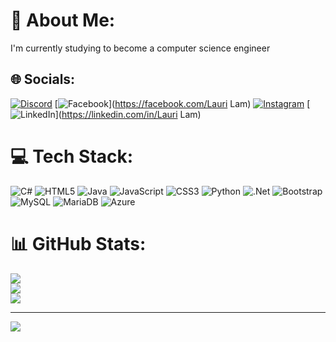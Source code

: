 # 💫 About Me:
I'm currently studying to become a computer science engineer


## 🌐 Socials:
[![Discord](https://img.shields.io/badge/Discord-%237289DA.svg?logo=discord&logoColor=white)](https://discord.gg/Mussu#1669) [![Facebook](https://img.shields.io/badge/Facebook-%231877F2.svg?logo=Facebook&logoColor=white)](https://facebook.com/Lauri Lam) [![Instagram](https://img.shields.io/badge/Instagram-%23E4405F.svg?logo=Instagram&logoColor=white)](https://instagram.com/lamlauri) [![LinkedIn](https://img.shields.io/badge/LinkedIn-%230077B5.svg?logo=linkedin&logoColor=white)](https://linkedin.com/in/Lauri Lam) 

# 💻 Tech Stack:
![C#](https://img.shields.io/badge/c%23-%23239120.svg?style=for-the-badge&logo=csharp&logoColor=white) ![HTML5](https://img.shields.io/badge/html5-%23E34F26.svg?style=for-the-badge&logo=html5&logoColor=white) ![Java](https://img.shields.io/badge/java-%23ED8B00.svg?style=for-the-badge&logo=openjdk&logoColor=white) ![JavaScript](https://img.shields.io/badge/javascript-%23323330.svg?style=for-the-badge&logo=javascript&logoColor=%23F7DF1E) ![CSS3](https://img.shields.io/badge/css3-%231572B6.svg?style=for-the-badge&logo=css3&logoColor=white) ![Python](https://img.shields.io/badge/python-3670A0?style=for-the-badge&logo=python&logoColor=ffdd54) ![.Net](https://img.shields.io/badge/.NET-5C2D91?style=for-the-badge&logo=.net&logoColor=white) ![Bootstrap](https://img.shields.io/badge/bootstrap-%238511FA.svg?style=for-the-badge&logo=bootstrap&logoColor=white) ![MySQL](https://img.shields.io/badge/mysql-4479A1.svg?style=for-the-badge&logo=mysql&logoColor=white) ![MariaDB](https://img.shields.io/badge/MariaDB-003545?style=for-the-badge&logo=mariadb&logoColor=white) ![Azure](https://img.shields.io/badge/azure-%230072C6.svg?style=for-the-badge&logo=microsoftazure&logoColor=white)
# 📊 GitHub Stats:
![](https://github-readme-stats.vercel.app/api?username=Lauri-Lam&theme=dark&hide_border=false&include_all_commits=false&count_private=false)<br/>
![](https://github-readme-streak-stats.herokuapp.com/?user=Lauri-Lam&theme=dark&hide_border=false)<br/>
![](https://github-readme-stats.vercel.app/api/top-langs/?username=Lauri-Lam&theme=dark&hide_border=false&include_all_commits=false&count_private=false&layout=compact)

---
[![](https://visitcount.itsvg.in/api?id=Lauri-Lam&icon=0&color=0)](https://visitcount.itsvg.in)

<!-- Proudly created with GPRM ( https://gprm.itsvg.in ) -->
